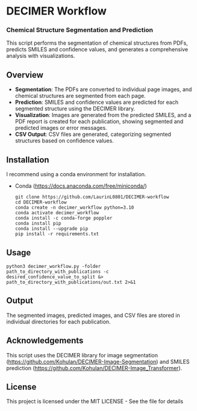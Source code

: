 # DECIMER Workflow
### Chemical Structure Segmentation and Prediction

This script performs the segmentation of chemical structures from PDFs, predicts SMILES and confidence values, and generates a comprehensive analysis with visualizations.

## Overview

- **Segmentation**: The PDFs are converted to individual page images, and chemical structures are segmented from each page.
- **Prediction**: SMILES and confidence values are predicted for each segmented structure using the DECIMER library.
- **Visualization**: Images are generated from the predicted SMILES, and a PDF report is created for each publication, showing segmented and predicted images or error messages.
- **CSV Output**: CSV files are generated, categorizing segmented structures based on confidence values.




## Installation
I recommend using a conda environment for installation.
- Conda (https://docs.anaconda.com/free/miniconda/)

   ```
   git clone https://github.com/LaurinL0801/DECIMER-workflow
   cd DECIMER-workflow
   conda create -n decimer_workflow python=3.10
   conda activate decimer_workflow
   conda install -c conda-forge poppler
   conda install pip
   conda install --upgrade pip
   pip install -r requirements.txt
   ```

## Usage

  ```
  python3 decimer_workflow.py -folder path_to_directory_with_publications -c desired_confidence_value_to_split &> path_to_directory_with_publications/out.txt 2>&1
  ```
## Output 

The segmented images, predicted images, and CSV files are stored in individual directories for each publication.

## Acknowledgements 

This script uses the DECIMER library for image segmentation (https://github.com/Kohulan/DECIMER-Image-Segmentation) and SMILES prediction (https://github.com/Kohulan/DECIMER-Image_Transformer).

## License

This project is licensed under the MIT LICENSE - See the  file for details
